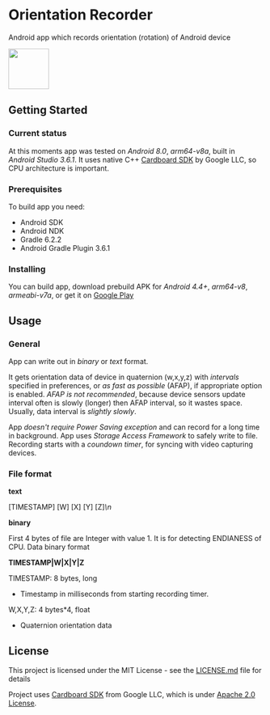 # Orientation Recorder

Android app which records orientation (rotation) of Android device

<a href="https://play.google.com/store/apps/details?id=ua.alexanderbabansky.orientationrecorder"><img height="80dp" src="https://play.google.com/intl/en_us/badges/static/images/badges/en_badge_web_generic.png"/></a>

## Getting Started

### Current status

At this moments app was tested on *Android 8.0*, *arm64-v8a*, built in *Android Studio 3.6.1*. It uses native C++ [Cardboard SDK](https://github.com/googlevr/cardboard) by Google LLC, so CPU architecture is important.

### Prerequisites

To build app you need:

* Android SDK
* Android NDK
* Gradle 6.2.2
* Android Gradle Plugin 3.6.1

### Installing

You can build app, download prebuild APK for *Android 4.4+*, *arm64-v8*, *armeabi-v7a*, or get it on [Google Play](https://play.google.com/store/apps/details?id=ua.alexanderbabansky.orientationrecorder)

## Usage

### General
App can write out in *binary* or *text* format.

It gets orientation data of device in quaternion (w,x,y,z) with *intervals* specified in preferences, or *as fast as possible* (AFAP), if appropriate option is enabled. *AFAP is not recommended*, because device sensors update interval often is slowly (longer) then AFAP interval, so it wastes space. Usually, data interval is *slightly slowly*.

App *doesn't require Power Saving exception* and can record for a long time in background.
App uses *Storage Access Framework* to safely write to file.
Recording starts with a *coundown timer*, for syncing with video capturing devices.

### File format

**text**

\[TIMESTAMP\] \[W\] \[X\] \[Y\] \[Z\]*\\n*

**binary**

First 4 bytes of file are Integer with value 1. It is for detecting ENDIANESS of CPU. Data binary format

**TIMESTAMP|W|X|Y|Z**

TIMESTAMP: 8 bytes, long
* Timestamp in milliseconds from starting recording timer.
	
W,X,Y,Z: 4 bytes*4, float
* Quaternion orientation data
	
## License

This project is licensed under the MIT License - see the [LICENSE.md](LICENSE.md) file for details

Project uses [Cardboard SDK](https://github.com/googlevr/cardboard) from Google LLC, which is under [Apache 2.0 License](https://github.com/googlevr/cardboard/blob/master/LICENSE).
